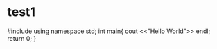 # test1
#include<iostream>
  using namespace std;
  int main{
  cout <<"Hello World">> endl;
  return 0;
  }
